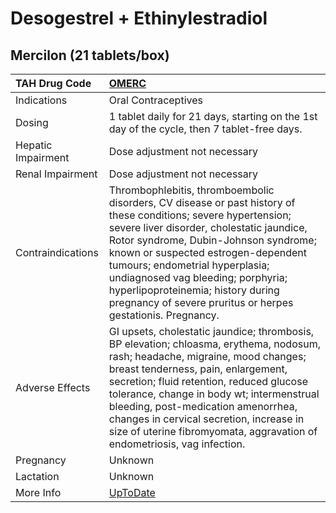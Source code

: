 # Desogestrel + Ethinylestradiol

## Mercilon (21 tablets/box)

| TAH Drug Code      | [OMERC](https://www.tahsda.org.tw/drugs/hissearch.php?drug_code=OMERC)                                                                                                                                                                                                                                                                                                                                                     |
|:-------------------|:---------------------------------------------------------------------------------------------------------------------------------------------------------------------------------------------------------------------------------------------------------------------------------------------------------------------------------------------------------------------------------------------------------------------------|
| Indications        | Oral Contraceptives                                                                                                                                                                                                                                                                                                                                                                                                        |
| Dosing             | 1 tablet daily for 21 days, starting on the 1st day of the cycle, then 7 tablet-free days.                                                                                                                                                                                                                                                                                                                                 |
| Hepatic Impairment | Dose adjustment not necessary                                                                                                                                                                                                                                                                                                                                                                                              |
| Renal Impairment   | Dose adjustment not necessary                                                                                                                                                                                                                                                                                                                                                                                              |
| Contraindications  | Thrombophlebitis, thromboembolic disorders, CV disease or past history of these conditions; severe hypertension; severe liver disorder, cholestatic jaundice, Rotor syndrome, Dubin-Johnson syndrome; known or suspected estrogen-dependent tumours; endometrial hyperplasia; undiagnosed vag bleeding; porphyria; hyperlipoproteinemia; history during pregnancy of severe pruritus or herpes gestationis. Pregnancy.     |
| Adverse Effects    | GI upsets, cholestatic jaundice; thrombosis, BP elevation; chloasma, erythema, nodosum, rash; headache, migraine, mood changes; breast tenderness, pain, enlargement, secretion; fluid retention, reduced glucose tolerance, change in body wt; intermenstrual bleeding, post-medication amenorrhea, changes in cervical secretion, increase in size of uterine fibromyomata, aggravation of endometriosis, vag infection. |
| Pregnancy          | Unknown                                                                                                                                                                                                                                                                                                                                                                                                                    |
| Lactation          | Unknown                                                                                                                                                                                                                                                                                                                                                                                                                    |
| More Info          | [UpToDate](https://www.uptodate.com/contents/desogestrel-and-ethinylestradiol-drug-information)                                                                                                                                                                                                                                                                                                                            |

